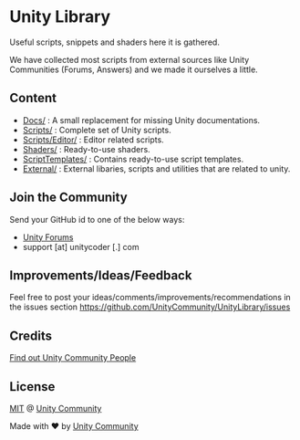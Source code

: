 # Unity Library
Useful scripts, snippets and shaders here it is gathered.

We have collected most scripts from external sources like Unity Communities (Forums, Answers) and we made it ourselves a little.

## Content
- [Docs/](https://github.com/UnityCommunity/UnityLibrary/tree/master/Docs) : A small replacement for missing Unity documentations.
- [Scripts/](https://github.com/UnityCommunity/UnityLibrary/tree/master/Scripts) : Complete set of Unity scripts.
- [Scripts/Editor/](https://github.com/UnityCommunity/UnityLibrary/tree/master/Scripts/Editor) : Editor related scripts.
- [Shaders/](https://github.com/UnityCommunity/UnityLibrary/tree/master/Shaders) : Ready-to-use shaders.
- [ScriptTemplates/](https://github.com/UnityCommunity/UnityLibrary/tree/master/ScriptTemplates) : Contains ready-to-use script templates.
- [External/](https://github.com/UnityCommunity/UnityLibrary/tree/master/External) : External libaries, scripts and utilities that are related to unity.

## Join the Community
Send your GitHub id to one of the below ways:

- [Unity Forums](http://forum.unity3d.com/members/mgear.22727/)
- support [at] unitycoder [.] com

## Improvements/Ideas/Feedback
Feel free to post your ideas/comments/improvements/recommendations in the issues section https://github.com/UnityCommunity/UnityLibrary/issues

## Credits
[Find out Unity Community People](https://github.com/orgs/UnityCommunity/people)

## License
[MIT](https://github.com/UnityCommunity/UnityLibrary/blob/master/LICENSE.md) @ [Unity Community](https://github.com/UnityCommunity/)

Made with :heart: by [Unity Community](https://github.com/UnityCommunity/)
